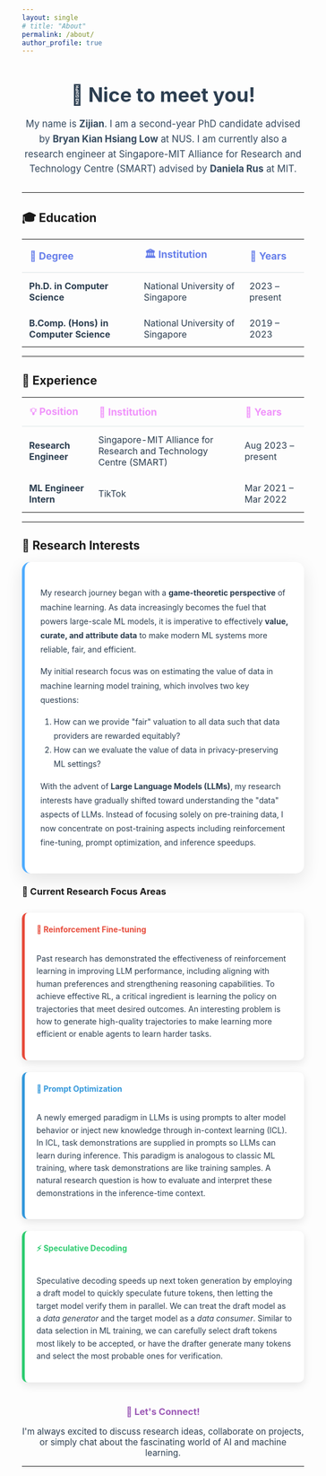 ```yaml
---
layout: single
# title: "About"
permalink: /about/
author_profile: true
---
```


<div style="text-align: center; margin-bottom: 2em;">
  <h2 style="color: #2c3e50; font-size: 2.5em; margin-bottom: 0.5em;">👋 Nice to meet you!</h2>
  <p style="font-size: 1.2em; color: #34495e; line-height: 1.6;">
    My name is <strong>Zijian</strong>. I am a second-year PhD candidate advised by <strong>Bryan Kian Hsiang Low</strong> at NUS. 
    I am currently also a research engineer at Singapore-MIT Alliance for Research and Technology Centre (SMART) 
    advised by <strong>Daniela Rus</strong> at MIT.
  </p>
</div>

---

## 🎓 Education

<table style="width: 100%; color: #2c3e50; border-collapse: collapse; margin: 1em 0;">
  <thead>
    <tr style="border-bottom: 2px solid #ecf0f1;">
      <th style="padding: 0.8em; text-align: left; font-size: 1.1em; color: #667eea;">🎯 Degree</th>
      <th style="padding: 0.8em; text-align: left; font-size: 1.1em; color: #667eea;">🏛️ Institution</th>
      <th style="padding: 0.8em; text-align: left; font-size: 1.1em; color: #667eea;">📅 Years</th>
    </tr>
  </thead>
  <tbody>
    <tr>
      <td style="padding: 0.8em;"><strong>Ph.D. in Computer Science</strong></td>
      <td style="padding: 0.8em;">National University of Singapore</td>
      <td style="padding: 0.8em;">2023 – present</td>
    </tr>
    <tr>
      <td style="padding: 0.8em;"><strong>B.Comp. (Hons) in Computer Science</strong></td>
      <td style="padding: 0.8em;">National University of Singapore</td>
      <td style="padding: 0.8em;">2019 – 2023</td>
    </tr>
  </tbody>
</table>

---

## 💼 Experience

<table style="width: 100%; color: #2c3e50; border-collapse: collapse; margin: 1em 0;">
  <thead>
    <tr style="border-bottom: 2px solid #ecf0f1;">
      <th style="padding: 0.8em; text-align: left; font-size: 1.1em; color: #f093fb;">💡 Position</th>
      <th style="padding: 0.8em; text-align: left; font-size: 1.1em; color: #f093fb;">🏢 Institution</th>
      <th style="padding: 0.8em; text-align: left; font-size: 1.1em; color: #f093fb;">📅 Years</th>
    </tr>
  </thead>
  <tbody>
    <tr>
      <td style="padding: 0.8em;"><strong>Research Engineer</strong></td>
      <td style="padding: 0.8em;">Singapore-MIT Alliance for Research and Technology Centre (SMART)</td>
      <td style="padding: 0.8em;">Aug 2023 – present</td>
    </tr>
    <tr>
      <td style="padding: 0.8em;"><strong>ML Engineer Intern</strong></td>
      <td style="padding: 0.8em;">TikTok</td>
      <td style="padding: 0.8em;">Mar 2021 – Mar 2022</td>
    </tr>
  </tbody>
</table>

---

## 🔬 Research Interests

<div style="background: #fff; padding: 2em; border-radius: 15px; margin: 1em 0; box-shadow: 0 10px 30px rgba(0,0,0,0.1); border-left: 5px solid #4facfe;">

<div style="color: #2c3e50; line-height: 1.8;">

My research journey began with a **game-theoretic perspective** of machine learning. As data increasingly becomes the fuel that powers large-scale ML models, it is imperative to effectively **value, curate, and attribute data** to make modern ML systems more reliable, fair, and efficient.

My initial research focus was on estimating the value of data in machine learning model training, which involves two key questions:
1. How can we provide "fair" valuation to all data such that data providers are rewarded equitably?
2. How can we evaluate the value of data in privacy-preserving ML settings?

With the advent of **Large Language Models (LLMs)**, my research interests have gradually shifted toward understanding the "data" aspects of LLMs. Instead of focusing solely on pre-training data, I now concentrate on post-training aspects including reinforcement fine-tuning, prompt optimization, and inference speedups.

</div>

</div>

### 🎯 Current Research Focus Areas

<div style="display: grid; grid-template-columns: repeat(auto-fit, minmax(300px, 1fr)); gap: 1.5em; margin: 2em 0; align-items: stretch;">

<div style="background: #fff; padding: 1.5em; border-radius: 10px; box-shadow: 0 5px 15px rgba(0,0,0,0.1); border-left: 5px solid #e74c3c; display: flex; flex-direction: column;">
  <h4 style="color: #e74c3c; margin-top: 0;">🚀 Reinforcement Fine-tuning</h4>
  <p style="line-height: 1.6; color: #2c3e50; flex-grow: 1;">
    Past research has demonstrated the effectiveness of reinforcement learning in improving LLM performance, including aligning with human preferences and strengthening reasoning capabilities. To achieve effective RL, a critical ingredient is learning the policy on trajectories that meet desired outcomes. An interesting problem is how to generate high-quality trajectories to make learning more efficient or enable agents to learn harder tasks.
  </p>
</div>

<div style="background: #fff; padding: 1.5em; border-radius: 10px; box-shadow: 0 5px 15px rgba(0,0,0,0.1); border-left: 5px solid #3498db; display: flex; flex-direction: column;">
  <h4 style="color: #3498db; margin-top: 0;">💬 Prompt Optimization</h4>
  <p style="line-height: 1.6; color: #2c3e50; flex-grow: 1;">
    A newly emerged paradigm in LLMs is using prompts to alter model behavior or inject new knowledge through in-context learning (ICL). In ICL, task demonstrations are supplied in prompts so LLMs can learn during inference. This paradigm is analogous to classic ML training, where task demonstrations are like training samples. A natural research question is how to evaluate and interpret these demonstrations in the inference-time context.
  </p>
</div>

<div style="background: #fff; padding: 1.5em; border-radius: 10px; box-shadow: 0 5px 15px rgba(0,0,0,0.1); border-left: 5px solid #2ecc71; display: flex; flex-direction: column;">
  <h4 style="color: #2ecc71; margin-top: 0;">⚡ Speculative Decoding</h4>
  <p style="line-height: 1.6; color: #2c3e50; flex-grow: 1;">
    Speculative decoding speeds up next token generation by employing a draft model to quickly speculate future tokens, then letting the target model verify them in parallel. We can treat the draft model as a <em>data generator</em> and the target model as a <em>data consumer</em>. Similar to data selection in ML training, we can carefully select draft tokens most likely to be accepted, or have the drafter generate many tokens and select the most probable ones for verification.
  </p>
</div>

</div>

<div style="text-align: center; margin-top: 3em;">
  <h3 style="color: #9b59b6; margin-bottom: 1em;">🌟 Let's Connect!</h3>
  <p style="color: #2c3e50; font-size: 1.1em; margin: 0;">
    I'm always excited to discuss research ideas, collaborate on projects, or simply chat about the fascinating world of AI and machine learning.
  </p>
</div>

---
